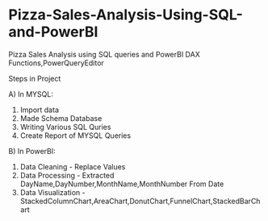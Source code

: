 # Pizza-Sales-Analysis-Using-SQL-and-PowerBI
Pizza Sales Analysis using SQL queries and PowerBI DAX Functions,PowerQueryEditor

Steps in Project

A) In MYSQL:
1) Import data
2) Made Schema Database
3) Writing Various SQL Quries
4) Create Report of MYSQL Queries

B) In PowerBI:
1) Data Cleaning - Replace Values
2) Data Processing - Extracted DayName,DayNumber,MonthName,MonthNumber From Date
3) Data Visualization - StackedColumnChart,AreaChart,DonutChart,FunnelChart,StackedBarChart
